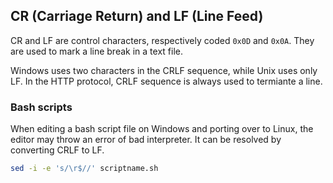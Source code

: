 ## CR (Carriage Return) and LF (Line Feed)

CR and LF are control characters, respectively coded `0x0D` and `0x0A`. They are used to mark a line break in a text file.

Windows uses two characters in the CRLF sequence, while Unix uses only LF. In the HTTP protocol, CRLF sequence is always used to termiante a line.

### Bash scripts

When editing a bash script file on Windows and porting over to Linux, the editor may throw an error of bad interpreter. It can be resolved by converting CRLF to LF.

```bash
sed -i -e 's/\r$//' scriptname.sh
```

